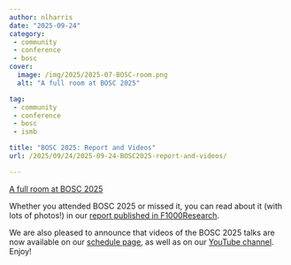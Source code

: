 ```yaml
---
author: nlharris
date: "2025-09-24"
category: 
 - community
 - conference
 - bosc
cover:
  image: /img/2025/2025-07-BOSC-room.png
  alt: "A full room at BOSC 2025"

tag:
 - community
 - conference
 - bosc
 - ismb

title: "BOSC 2025: Report and Videos"
url: /2025/09/24/2025-09-24-BOSC2025-report-and-videos/

---
```


[A full room at BOSC 2025](/img/2025/2025-07-BOSC-room.png)

Whether you attended BOSC 2025 or missed it, you can read about it (with lots of photos!)
in our [report published in F1000Research](https://f1000research.com/articles/14-887).

We are also pleased to announce that videos of the BOSC 2025 talks are now available on our
[schedule page](https://www.open-bio.org/events/bosc-2025/bosc-2025-schedule/), as well as
on our [YouTube channel](https://www.youtube.com/@OBFBOSC/videos). Enjoy!
